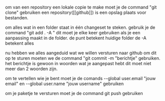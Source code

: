   om van een repository een lokale copie te make moet je de command "git clone" gebruiken een repository([[github]]) is een opslag plaats voor bestanden.
  
 om alles wat in een folder staat in één changeset te steken. gebruik je de command "git add . -A " dit moet je elke keer gebruiken als je een aanpassing maakt in de folder. de punt betekent huidige folder  de -A betekent alles


 nu hebben we alles aangeduid wat we willen versturen naar github om dit op te sturen moeten we de command "git commit -m "berichtje" gebruiken. het berichtje is gewoon in woorden wat je aangepast hebt dit moet niet meer dan 2 woorden zijn.
 

om te vertellen wie je bent moet je de comands --global user.email "jouw email" en --global user.name "jouw username" gebruiken 

om je paketje te versturen moet je de command git push gebruiken 
